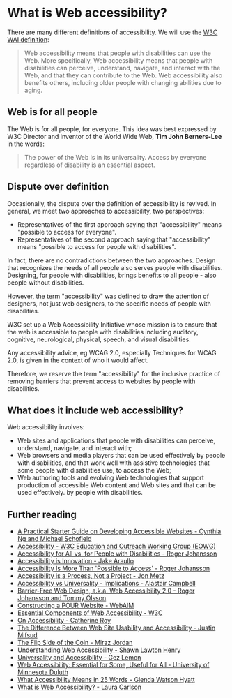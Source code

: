# What is Web accessibility?
There are many different definitions of accessibility. We will use the [W3C WAI definition](https://www.w3.org/WAI/intro/accessibility):

> Web accessibility means that people with disabilities can use the Web. More specifically, Web accessibility means that people with disabilities can perceive, understand, navigate, and interact with the Web, and that they can contribute to the Web. Web accessibility also benefits others, including older people with changing abilities due to aging.

## Web is for all people
The Web is for all people, for everyone. This idea was best expressed by W3C Director and inventor of the World Wide Web, **Tim John Berners-Lee** in the words:
> The power of the Web is in its universality. Access by everyone regardless of disability is an essential aspect.

## Dispute over definition
Occasionally, the dispute over the definition of accessibility is revived. In general, we meet two approaches to accessibility, two perspectives: 
* Representatives of the first approach saying that "accessibility" means "possible to access for everyone". 
* Representatives of the second approach saying that "accessibility" means "possible to access for people with disabilities".

In fact, there are no contradictions between the two approaches. Design that recognizes the needs of all people also serves people with disabilities. Designing, for people with disabilities, brings benefits to all people - also people without disabilities.

However, the term "accessibility" was defined to draw the attention of designers, not just web designers, to the specific needs of people with disabilities. 

W3C set up a Web Accessibility Initiative whose mission is to ensure that the web is accessible to people with disabilities including auditory, cognitive, neurological, physical, speech, and visual disabilities.

Any accessibility advice, eg WCAG 2.0, especially Techniques for WCAG 2.0, is given in the context of who it would affect. 

Therefore, we reserve the term "accessibility" for the inclusive practice of removing barriers that prevent access to websites by people with disabilities.


## What does it include web accessibility?
Web accessibility involves:
* Web sites and applications that people with disabilities can perceive, understand, navigate, and interact with;
* Web browsers and media players that can be used effectively by people with disabilities, and  that work well with assistive technologies that some people with disabilities use, to access the Web; 
* Web authoring tools and evolving Web technologies that support production of accessible Web content and Web sites and that can be used effectively. by people with disabilities.

## Further reading
* [A Practical Starter Guide on Developing Accessible Websites - Cynthia Ng and Michael Schofield](http://journal.code4lib.org/articles/12697)
* [Accessibility - W3C Education and Outreach Working Group (EOWG)](https://www.w3.org/standards/webdesign/accessibility)
* [Accessibility for All vs. for People with Disabilities - Roger Johansson](http://www.456bereastreet.com/archive/200610/accessibility_for_all_vs_for_people_with_disabilities/)
* [Accessibility is Innovation - Jake Araullo](https://medium.com/safetyculture/accessibility-is-innovation-4961c652bbd5)
* [Accessibility Is More Than 'Possible to Access' - Roger Johansson](http://www.456bereastreet.com/archive/200904/accessibility_is_more_than_possible_to_access/)
* [Accessibility is a Process, Not a Project - Jon Metz](https://medium.com/@jonbmetz/accessibility-is-a-process-not-a-project-ce1c1cdc3aa7)
* [Accessibility vs Universality - Implications - Alastair Campbell](https://alastairc.ac/2007/02/accessibility-vs-universality-implications/)
* [Barrier-Free Web Design, a.k.a. Web Accessibility 2.0 - Roger Johansson and Tommy Olsson](http://www.456bereastreet.com/archive/200610/barrierfree_web_design_aka_web_accessibility_20/)
* [Constructing a POUR Website - WebAIM](http://webaim.org/articles/pour/)
* [Essential Components of Web Accessibility - W3C](https://www.w3.org/WAI/intro/components.php)
* [On Accessibility - Catherine Roy](http://www.catherine-roy.net/blog/2006/08/05/on-accessibility/)
* [The Difference Between Web Site Usability and Accessibility - Justin Mifsud](http://usabilitygeek.com/the-difference-between-web-site-usability-and-accessibility/)
* [The Flip Side of the Coin - Miraz Jordan](http://www.atpm.com/13.03/web-accessibility.shtml)
* [Understanding Web Accessibility - Shawn Lawton Henry](http://www.uiaccess.com/understanding.html)
* [Universality and Accessibility - Gez Lemon](http://juicystudio.com/article/universality-accessibility.php)
* [Web Accessibility: Essential for Some, Useful for All - University of Minnesota Duluth](https://itss.d.umn.edu/news/a11y-perspectives)
* [What Accessibility Means in 25 Words - Glenda Watson Hyatt](http://www.doitmyselfblog.com/2010/what-accessibility-means-in-25-words/)
* [What is Web Accessibility? - Laura Carlson](http://www.d.umn.edu/itss/training/online/access/what/)

